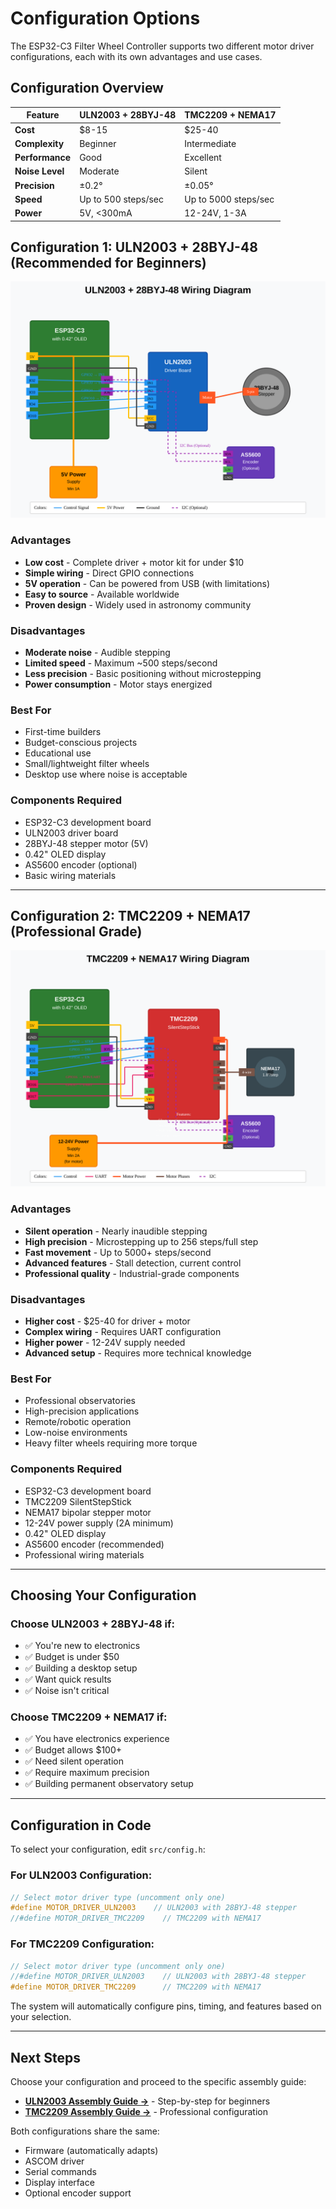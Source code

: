 # Configuration Options

The ESP32-C3 Filter Wheel Controller supports two different motor driver configurations, each with its own advantages and use cases.

## Configuration Overview

| Feature | ULN2003 + 28BYJ-48 | TMC2209 + NEMA17 |
|---------|---------------------|-------------------|
| **Cost** | $8-15 | $25-40 |
| **Complexity** | Beginner | Intermediate |
| **Performance** | Good | Excellent |
| **Noise Level** | Moderate | Silent |
| **Precision** | ±0.2° | ±0.05° |
| **Speed** | Up to 500 steps/sec | Up to 5000 steps/sec |
| **Power** | 5V, <300mA | 12-24V, 1-3A |

## Configuration 1: ULN2003 + 28BYJ-48 (Recommended for Beginners)

![ULN2003 Wiring](../diagrams/wiring-uln2003.svg)

### Advantages
- **Low cost** - Complete driver + motor kit for under $10
- **Simple wiring** - Direct GPIO connections
- **5V operation** - Can be powered from USB (with limitations)
- **Easy to source** - Available worldwide
- **Proven design** - Widely used in astronomy community

### Disadvantages
- **Moderate noise** - Audible stepping
- **Limited speed** - Maximum ~500 steps/second
- **Less precision** - Basic positioning without microstepping
- **Power consumption** - Motor stays energized

### Best For
- First-time builders
- Budget-conscious projects
- Educational use
- Small/lightweight filter wheels
- Desktop use where noise is acceptable

### Components Required
- ESP32-C3 development board
- ULN2003 driver board
- 28BYJ-48 stepper motor (5V)
- 0.42" OLED display
- AS5600 encoder (optional)
- Basic wiring materials

---

## Configuration 2: TMC2209 + NEMA17 (Professional Grade)

![TMC2209 Wiring](../diagrams/wiring-tmc2209.svg)

### Advantages
- **Silent operation** - Nearly inaudible stepping
- **High precision** - Microstepping up to 256 steps/full step
- **Fast movement** - Up to 5000+ steps/second
- **Advanced features** - Stall detection, current control
- **Professional quality** - Industrial-grade components

### Disadvantages
- **Higher cost** - $25-40 for driver + motor
- **Complex wiring** - Requires UART configuration
- **Higher power** - 12-24V supply needed
- **Advanced setup** - Requires more technical knowledge

### Best For
- Professional observatories
- High-precision applications
- Remote/robotic operation
- Low-noise environments
- Heavy filter wheels requiring more torque

### Components Required
- ESP32-C3 development board
- TMC2209 SilentStepStick
- NEMA17 bipolar stepper motor
- 12-24V power supply (2A minimum)
- 0.42" OLED display
- AS5600 encoder (recommended)
- Professional wiring materials

---

## Choosing Your Configuration

### Choose ULN2003 + 28BYJ-48 if:
- ✅ You're new to electronics
- ✅ Budget is under $50
- ✅ Building a desktop setup
- ✅ Want quick results
- ✅ Noise isn't critical

### Choose TMC2209 + NEMA17 if:
- ✅ You have electronics experience
- ✅ Budget allows $100+
- ✅ Need silent operation
- ✅ Require maximum precision
- ✅ Building permanent observatory setup

---

## Configuration in Code

To select your configuration, edit `src/config.h`:

### For ULN2003 Configuration:
```cpp
// Select motor driver type (uncomment only one)
#define MOTOR_DRIVER_ULN2003    // ULN2003 with 28BYJ-48 stepper
//#define MOTOR_DRIVER_TMC2209    // TMC2209 with NEMA17
```

### For TMC2209 Configuration:
```cpp
// Select motor driver type (uncomment only one)
//#define MOTOR_DRIVER_ULN2003    // ULN2003 with 28BYJ-48 stepper
#define MOTOR_DRIVER_TMC2209      // TMC2209 with NEMA17
```

The system will automatically configure pins, timing, and features based on your selection.

---

## Next Steps

Choose your configuration and proceed to the specific assembly guide:

- **[ULN2003 Assembly Guide →](assembly-uln2003.md)** - Step-by-step for beginners
- **[TMC2209 Assembly Guide →](assembly-tmc2209.md)** - Professional configuration

Both configurations share the same:
- Firmware (automatically adapts)
- ASCOM driver
- Serial commands
- Display interface
- Optional encoder support